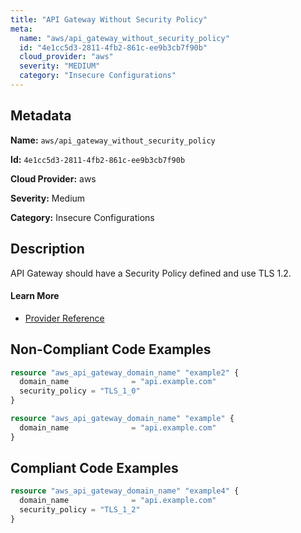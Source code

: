 ```yaml
---
title: "API Gateway Without Security Policy"
meta:
  name: "aws/api_gateway_without_security_policy"
  id: "4e1cc5d3-2811-4fb2-861c-ee9b3cb7f90b"
  cloud_provider: "aws"
  severity: "MEDIUM"
  category: "Insecure Configurations"
---
```


## Metadata
**Name:** `aws/api_gateway_without_security_policy`

**Id:** `4e1cc5d3-2811-4fb2-861c-ee9b3cb7f90b`

**Cloud Provider:** aws

**Severity:** Medium

**Category:** Insecure Configurations

## Description
API Gateway should have a Security Policy defined and use TLS 1.2.

#### Learn More

 - [Provider Reference](https://registry.terraform.io/providers/hashicorp/aws/latest/docs/resources/api_gateway_domain_name#security_policy)

## Non-Compliant Code Examples
```terraform
resource "aws_api_gateway_domain_name" "example2" {
  domain_name              = "api.example.com"
  security_policy = "TLS_1_0"
}

```

```terraform
resource "aws_api_gateway_domain_name" "example" {
  domain_name              = "api.example.com"
}

```

## Compliant Code Examples
```terraform
resource "aws_api_gateway_domain_name" "example4" {
  domain_name              = "api.example.com"
  security_policy = "TLS_1_2"
}

```